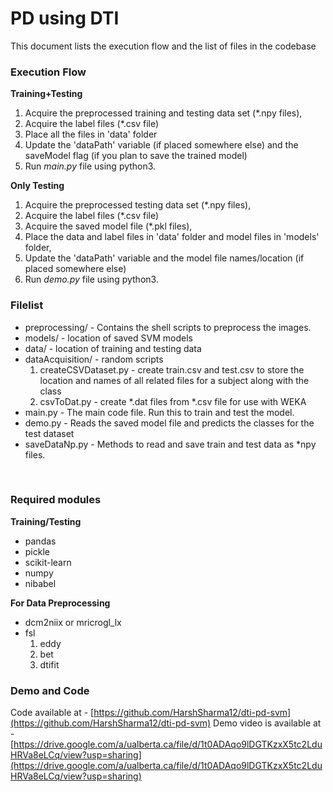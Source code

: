 # PD using DTI

This document lists the execution flow and the list of files in the codebase 

### Execution Flow

**Training+Testing**

1. Acquire the preprocessed training and testing data set (*.npy files),
2. Acquire the label files (*.csv file)
2. Place all the files in 'data' folder
3. Update the 'dataPath' variable (if placed somewhere else) and the saveModel flag (if you plan to save the trained model)
4. Run _main.py_ file using python3.

**Only Testing**

1. Acquire the preprocessed testing data set (*.npy files),
2. Acquire the label files (*.csv file)
3. Acquire the saved model file (*.pkl files),
4. Place the data and label files in 'data' folder and model files in 'models' folder,
5. Update the 'dataPath' variable  and the model file names/location (if placed somewhere else)
6. Run _demo.py_ file using python3.


### Filelist

- preprocessing/ - Contains the shell scripts to preprocess the images. 
- models/ - location of saved SVM models
- data/ - location of training and testing data
- dataAcquisition/ - random scripts 
     1. createCSVDataset.py - create train.csv and test.csv to store the location and names of all related files for a subject along with the class
     2. csvToDat.py - create *.dat files from *.csv file for use with WEKA
- main.py - The main code file. Run this to train and test the model.
- demo.py - Reads the saved model file and predicts the classes for the test dataset
- saveDataNp.py - Methods to read and save train and test data as *npy files.

&nbsp;


### Required modules

**Training/Testing**
- pandas
- pickle
- scikit-learn
- numpy
- nibabel

**For Data Preprocessing**
- dcm2niix or mricrogl_lx
- fsl
    1. eddy
    2. bet
    3. dtifit


### Demo and Code

Code available at - [https://github.com/HarshSharma12/dti-pd-svm](https://github.com/HarshSharma12/dti-pd-svm)
Demo video is available at - [https://drive.google.com/a/ualberta.ca/file/d/1t0ADAqo9lDGTKzxX5tc2LduHRVa8eLCq/view?usp=sharing](https://drive.google.com/a/ualberta.ca/file/d/1t0ADAqo9lDGTKzxX5tc2LduHRVa8eLCq/view?usp=sharing)